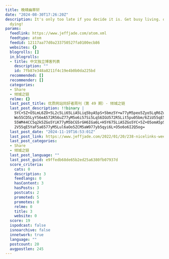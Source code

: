 ```yaml
---
title: 晚晴幽草轩
date: "2024-08-30T17:26:20Z"
description: It's only too late if you decide it is. Get busy living. or get busy
  dying!
params:
  feedlink: https://www.jeffjade.com/atom.xml
  feedtype: atom
  feedid: 12117aa77d0a233750527fa0100ecb86
  websites: {}
  blogrolls: []
  in_blogrolls:
  - title: 中文独立博客列表
    description: ""
    id: 7fb87e348a8211f4c19e4b0b0da225bd
  recommended: []
  recommender: []
  categories:
  - Share
  - 倾城之链
  relme: {}
  last_post_title: 优质网站同好者周刊（第 49 期）- 倾城之链
  last_post_description: !!binary |
    5YC+5Z+O5LmL6ZO+5L2c5Li65LiA5Liq5byA5pS+5bmz5Y+w77yM5peo5Zyo5LqR6ZuG5Y
    Wo55CD5LyY56eA572R56uZ77yM5o6i57Si5LqS6IGU572R5Lit5pu05bm/6ZiU55qE5LiW
    55WM44CC5q2k5ZGo5YiK77yM5bCG5rGH6IGa6L+H5Y675LiA5ZGo5YC+5Z+O5omA5pS25b
    2V55qE5YaF5a6577yM5Lul6aOo5ZCM5aW977yb5qyi6L+O5o6o6I2Q5og=
  last_post_date: "2024-11-19T16:53:01Z"
  last_post_link: https://www.jeffjade.com/2022/01/20/238-nicelinks-weekly-049/
  last_post_categories:
  - Share
  - 倾城之链
  last_post_language: ""
  last_post_guid: e9ffedb68de65b2ed25a6380fb07937d
  score_criteria:
    cats: 0
    description: 3
    feedlangs: 0
    hasContent: 3
    hasPosts: 3
    postcats: 2
    promoted: 5
    promotes: 0
    relme: 0
    title: 3
    website: 0
  score: 19
  ispodcast: false
  isnoarchive: false
  innetwork: true
  language: ""
  postcount: 20
  avgpostlen: 245
---
```

